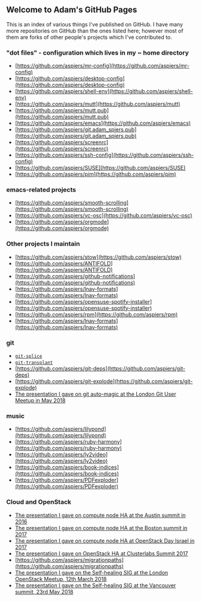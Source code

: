 ## Welcome to Adam's GitHub Pages

This is an index of various things I've published on GitHub.  I have
many more repositories on GitHub than the ones listed here; however
most of them are forks of other people's projects which I've
contributed to.

### "dot files" - configuration which lives in my ~ home directory

* [https://github.com/aspiers/mr-config](https://github.com/aspiers/mr-config)
* [https://github.com/aspiers/desktop-config](https://github.com/aspiers/desktop-config)
* [https://github.com/aspiers/shell-env](https://github.com/aspiers/shell-env)
* [https://github.com/aspiers/mutt](https://github.com/aspiers/mutt)
* [https://github.com/aspiers/mutt.pub](https://github.com/aspiers/mutt.pub)
* [https://github.com/aspiers/emacs](https://github.com/aspiers/emacs)
* [https://github.com/aspiers/git.adam_spiers.pub](https://github.com/aspiers/git.adam_spiers.pub)
* [https://github.com/aspiers/screenrc](https://github.com/aspiers/screenrc)
* [https://github.com/aspiers/ssh-config](https://github.com/aspiers/ssh-config)
* [https://github.com/aspiers/SUSE](https://github.com/aspiers/SUSE)
* [https://github.com/aspiers/pim](https://github.com/aspiers/pim)

### emacs-related projects

* [https://github.com/aspiers/smooth-scrolling](https://github.com/aspiers/smooth-scrolling)
* [https://github.com/aspiers/vc-osc](https://github.com/aspiers/vc-osc)
* [https://github.com/aspiers/orgmode](https://github.com/aspiers/orgmode)

### Other projects I maintain

* [https://github.com/aspiers/stow](https://github.com/aspiers/stow)
* [https://github.com/aspiers/ANTIFOLD](https://github.com/aspiers/ANTIFOLD)
* [https://github.com/aspiers/github-notifications](https://github.com/aspiers/github-notifications)
* [https://github.com/aspiers/lnav-formats](https://github.com/aspiers/lnav-formats)
* [https://github.com/aspiers/opensuse-spotify-installer](https://github.com/aspiers/opensuse-spotify-installer)
* [https://github.com/aspiers/rpm](https://github.com/aspiers/rpm)
* [https://github.com/aspiers/lnav-formats](https://github.com/aspiers/lnav-formats)

### git

* [`git-splice`](https://github.com/git/git/compare/master...aspiers:splice)
* [`git-transplant`](https://github.com/aspiers/git/compare/splice...transplant)
* [https://github.com/aspiers/git-deps](https://github.com/aspiers/git-deps)
* [https://github.com/aspiers/git-explode](https://github.com/aspiers/git-explode)
* [The presentation I gave on git auto-magic at the London Git User Meetup in May 2018](https://aspiers.github.io/london-git-automagic-may-2018/)

### music

* [https://github.com/aspiers/lilypond](https://github.com/aspiers/lilypond)
* [https://github.com/aspiers/ruby-harmony](https://github.com/aspiers/ruby-harmony)
* [https://github.com/aspiers/ly2video](https://github.com/aspiers/ly2video)
* [https://github.com/aspiers/book-indices](https://github.com/aspiers/book-indices)
* [https://github.com/aspiers/PDFexploder](https://github.com/aspiers/PDFexploder)

### Cloud and OpenStack

* [The presentation I gave on compute node HA at the Austin summit in 2016](http://aspiers.github.io/openstack-summit-2016-austin-compute-ha/)
* [The presentation I gave on compute node HA at the Boston summit in 2017](http://aspiers.github.io/openstack-summit-2017-boston-compute-ha/)
* [The presentation I gave on compute node HA at OpenStack Day Israel in 2017](https://aspiers.github.io/openstack-day-israel-2017-compute-ha/)
* [The presentation I gave on OpenStack HA at Clusterlabs Summit 2017](https://aspiers.github.io/clusterlabs-summit-2017-openstack-ha/)
* [https://github.com/aspiers/migrationpaths](https://github.com/aspiers/migrationpaths)
* [The presentation I gave on the Self-healing SIG at the London OpenStack Meetup, 12th March 2018](https://aspiers.github.io/openstack-meetup-london-march-2018-self-healing/)
* [The presentation I gave on the Self-healing SIG at the Vancouver summit, 23rd May 2018](https://aspiers.github.io/openstack-summit-2018-vancouver-self-healing/)
